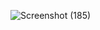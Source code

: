 
![Screenshot (185)](https://user-images.githubusercontent.com/90926608/154803407-663349ff-aa0d-4634-b745-547207ec30d1.png)
